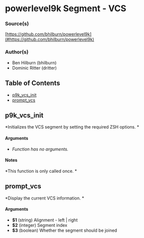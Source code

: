 # powerlevel9k Segment - VCS


### Source(s)

[https://github.com/bhilburn/powerlevel9k](#https://github.com/bhilburn/powerlevel9k)


### Author(s)

- Ben Hilburn (bhilburn)
- Dominic Ritter (dritter)


## Table of Contents

- [p9k_vcs_init](#p9k_vcs_init)
- [prompt_vcs](#prompt_vcs)

## p9k_vcs_init
*Initializes the VCS segment by setting the required ZSH options. *

#### Arguments

- *Function has no arguments.*


#### Notes

*This function is only called once. *

## prompt_vcs
*Display the current VCS information. *

#### Arguments

- **$1** (string) Alignment - left | right
- **$2** (integer) Segment index
- **$3** (boolean) Whether the segment should be joined


